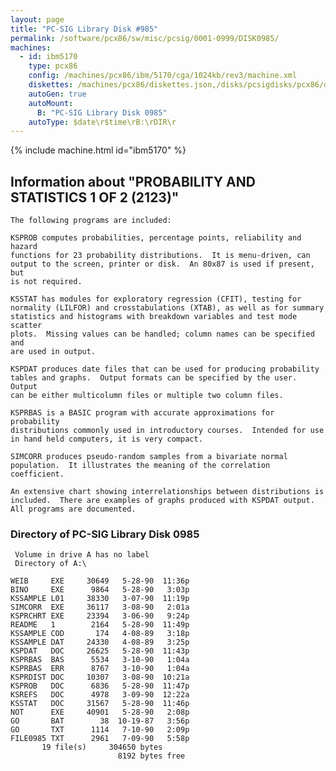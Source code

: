 ```yaml
---
layout: page
title: "PC-SIG Library Disk #985"
permalink: /software/pcx86/sw/misc/pcsig/0001-0999/DISK0985/
machines:
  - id: ibm5170
    type: pcx86
    config: /machines/pcx86/ibm/5170/cga/1024kb/rev3/machine.xml
    diskettes: /machines/pcx86/diskettes.json,/disks/pcsigdisks/pcx86/diskettes.json
    autoGen: true
    autoMount:
      B: "PC-SIG Library Disk 0985"
    autoType: $date\r$time\rB:\rDIR\r
---
```


{% include machine.html id="ibm5170" %}

## Information about "PROBABILITY AND STATISTICS 1 OF 2 (2123)"

    The following programs are included:
    
    KSPROB computes probabilities, percentage points, reliability and hazard
    functions for 23 probability distributions.  It is menu-driven, can
    output to the screen, printer or disk.  An 80x87 is used if present, but
    is not required.
    
    KSSTAT has modules for exploratory regression (CFIT), testing for
    normality (LILFOR) and crosstabulations (XTAB), as well as for summary
    statistics and histograms with breakdown variables and test mode scatter
    plots.  Missing values can be handled; column names can be specified and
    are used in output.
    
    KSPDAT produces date files that can be used for producing probability
    tables and graphs.  Output formats can be specified by the user.  Output
    can be either multicolumn files or multiple two column files.
    
    KSPRBAS is a BASIC program with accurate approximations for probability
    distributions commonly used in introductory courses.  Intended for use
    in hand held computers, it is very compact.
    
    SIMCORR produces pseudo-random samples from a bivariate normal
    population.  It illustrates the meaning of the correlation
    coefficient.
    
    An extensive chart showing interrelationships between distributions is
    included.  There are examples of graphs produced with KSPDAT output.
    All programs are documented.

### Directory of PC-SIG Library Disk 0985

     Volume in drive A has no label
     Directory of A:\

    WEIB     EXE     30649   5-28-90  11:36p
    BINO     EXE      9864   5-28-90   3:03p
    KSSAMPLE L01     38330   3-07-90  11:19p
    SIMCORR  EXE     36117   3-08-90   2:01a
    KSPRCHRT EXE     23394   3-06-90   9:24p
    README   1        2164   5-28-90  11:49p
    KSSAMPLE COD       174   4-08-89   3:18p
    KSSAMPLE DAT     24330   4-08-89   3:25p
    KSPDAT   DOC     26625   5-28-90  11:43p
    KSPRBAS  BAS      5534   3-10-90   1:04a
    KSPRBAS  ERR      8767   3-10-90   1:04a
    KSPRDIST DOC     10307   3-08-90  10:21a
    KSPROB   DOC      6836   5-28-90  11:47p
    KSREFS   DOC      4978   3-09-90  12:22a
    KSSTAT   DOC     31567   5-28-90  11:46p
    NOT      EXE     40901   5-28-90   2:08p
    GO       BAT        38  10-19-87   3:56p
    GO       TXT      1114   7-10-90   2:09p
    FILE0985 TXT      2961   7-09-90   5:58p
           19 file(s)     304650 bytes
                            8192 bytes free
